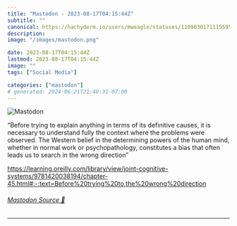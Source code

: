 ```yaml
---
title: "Mastodon - 2023-08-17T04:15:44Z"
subtitle: ""
canonical: https://hachyderm.io/users/mweagle/statuses/110903017111559510
description:
image: "/images/mastodon.png"

date: 2023-08-17T04:15:44Z
lastmod: 2023-08-17T04:15:44Z
image: ""
tags: ["Social Media"]

categories: ["mastodon"]
# generated: 2024-06-21T21:40:31-07:00
---
```

![Mastodon](/images/mastodon.png)

<p>“Before trying to explain anything in terms of its definitive causes, it is necessary to understand fully the context where the problems were  observed.  The Western belief in the determining powers of the human mind, whether in normal  work or psychopathology, constitutes a bias that often leads us to search in the wrong direction”</p><p><a href="https://learning.oreilly.com/library/view/joint-cognitive-systems/9781420038194/chapter-45.html#:-:text=Before%20trying%20to,the%20wrong%20direction" target="_blank" rel="nofollow noopener noreferrer" translate="no"><span class="invisible">https://</span><span class="ellipsis">learning.oreilly.com/library/v</span><span class="invisible">iew/joint-cognitive-systems/9781420038194/chapter-45.html#:-:text=Before%20trying%20to,the%20wrong%20direction</span></a></p>


###### [Mastodon Source 🐘](https://hachyderm.io/@mweagle/110903017111559510)

___
